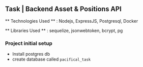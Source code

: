 ## **Task** | Backend Asset & Positions API

** Technologies Used ** : Nodejs, ExpressJS, Postgresql, Docker

** Libraries Used ** : sequelize, jsonwebtoken, bcrypt, pg

### Project initial setup

- Install postgres db
- create database called `pacifical_task`
